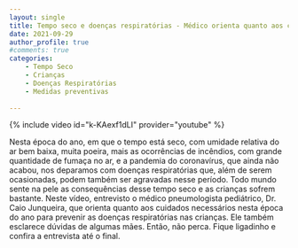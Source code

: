 ```yaml
---
layout: single
title: Tempo seco e doenças respiratórias - Médico orienta quanto aos cuidados para proteger as crianças
date: 2021-09-29 
author_profile: true
#comments: true
categories: 
    - Tempo Seco
    - Crianças
    - Doenças Respiratórias
    - Medidas preventivas
    
---
```


{% include video id="k-KAexf1dLI" provider="youtube" %}

Nesta época do ano, em que o tempo está seco, com umidade relativa do ar bem baixa, muita poeira, mais as ocorrências de incêndios, com grande quantidade de fumaça no ar, e a pandemia do coronavírus, que ainda não acabou, nos deparamos com doenças respiratórias que, além de serem ocasionadas, podem também ser agravadas nesse período.
Todo mundo sente na pele as consequências desse tempo seco e as crianças sofrem bastante.
Neste vídeo, entrevisto o médico pneumologista pediátrico, Dr. Caio Junqueira,  que orienta quanto aos cuidados necessários nesta época do ano para prevenir as doenças respiratórias nas crianças.
Ele também esclarece dúvidas de algumas mães.
Então, não perca. Fique ligadinho e confira a entrevista até o final. 
